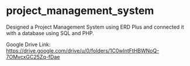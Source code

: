 # project_management_system
Designed a Project Management System using ERD Plus and connected it with a database using SQL and PHP.

Google Drive Link:
https://drive.google.com/drive/u/0/folders/1C0wlntFtHBWNoQ-7OMvcxGC25Zq-fDae
